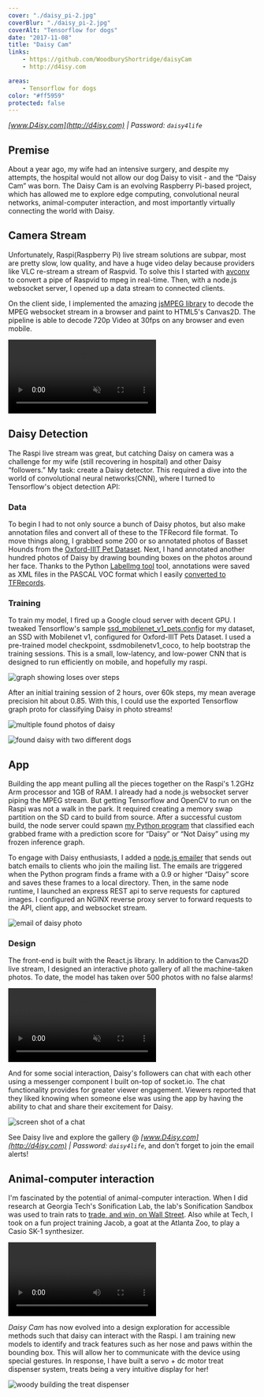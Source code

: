 ```yaml
---
cover: "./daisy_pi-2.jpg"
coverBlur: "./daisy_pi-2.jpg"
coverAlt: "Tensorflow for dogs"
date: "2017-11-08"
title: "Daisy Cam"
links:
    - https://github.com/WoodburyShortridge/daisyCam
    - http://d4isy.com

areas:
    - Tensorflow for dogs
color: "#ff5959"
protected: false
---
```


*[www.D4isy.com](http://d4isy.com) | Password: `daisy4life`*

## Premise

About a year ago, my wife had an intensive surgery, and despite my attempts, the hospital would not allow our dog Daisy to visit - and the “Daisy Cam” was born. The Daisy Cam is an evolving Raspberry Pi-based project,  which has allowed me to explore edge computing, convolutional neural networks, animal-computer interaction, and most importantly virtually connecting the world with Daisy.

## Camera Stream

Unfortunately, Raspi(Raspberry Pi) live stream solutions are subpar, most are pretty slow, low quality, and have a huge video delay because providers like VLC re-stream a stream of Raspvid. To solve this I started with [avconv](https://libav.org/documentation/avconv.html) to convert a pipe of Raspvid to mpeg in real-time. Then, with a node.js websocket server, I opened up a data stream to connected clients.

On the client side, I implemented the amazing [jsMPEG library](https://github.com/phoboslab/jsmpeg) to decode the MPEG websocket stream in a browser and paint to HTML5's Canvas2D. The pipeline is able to decode 720p Video at 30fps on any browser and even mobile.

<video autoplay loop muted>
  <source src="https://s3.amazonaws.com/woodburyshortridge/api/v1/daisy-cam/stream.mp4" type="video/mp4">
Your browser does not support the video tag.
</video>


## Daisy Detection

The Raspi live stream was great, but catching Daisy on camera was a challenge for my wife (still recovering in hospital) and other Daisy “followers.” My task: create a Daisy detector. This required a dive into the world of convolutional neural networks(CNN), where I turned to Tensorflow's object detection API:

### Data

To begin I had to not only source a bunch of Daisy photos, but also make annotation files and convert all of these to the TFRecord file format. To move things along, I grabbed some 200 or so annotated photos of Basset Hounds from the [Oxford-IIIT Pet Dataset](http://www.robots.ox.ac.uk/~vgg/data/pets/). Next, I hand annotated another hundred photos of Daisy by drawing bounding boxes on the photos around her face. Thanks to the Python [LabelImg tool](https://github.com/tzutalin/labelImg) tool, annotations were saved as XML files in the PASCAL VOC format which I easily [converted to TFRecords](https://github.com/WoodburyShortridge/daisyCam/blob/master/tensorflow/make_tfrecord.py).

### Training

To train my model, I fired up a Google cloud server with decent GPU. I tweaked Tensorflow's sample [ssd_mobilenet_v1_pets.config](https://github.com/tensorflow/models/blob/master/research/object_detection/samples/configs/ssd_mobilenet_v1_pets.config) for my dataset, an SSD with Mobilenet v1, configured for Oxford-IIIT Pets Dataset. I used a pre-trained model checkpoint, ssdmobilenetv1_coco, to help bootstrap the training sessions. This is a small, low-latency, and low-power CNN that is designed to run efficiently on mobile, and hopefully my raspi.

![graph showing loses over steps](./graph.png)

After an initial training session of 2 hours, over 60k steps, my mean average precision hit about 0.85. With this, I could use the exported Tensorflow graph proto for classifying Daisy in photo streams!

![multiple found photos of daisy](./multiple_find.png)

![found daisy with two different dogs](./double_dog.png)

## App

Building the app meant pulling all the pieces together on the Raspi's 1.2GHz Arm processor and 1GB of RAM. I already had a node.js websocket server piping the MPEG stream. But getting Tensorflow and OpenCV to run on the Raspi was not a walk in the park. It required creating a memory swap partition on the SD card to build from source. After a successful custom build, the node server could spawn [my Python program](https://github.com/WoodburyShortridge/daisyCam/blob/master/tensorflow/daisy_detection/daisy_detection_main.py) that classified each grabbed frame with a prediction score for “Daisy” or “Not Daisy” using my frozen inference graph.

To engage with Daisy enthusiasts, I added a [node.js emailer](https://github.com/WoodburyShortridge/daisyCam/blob/master/email.js) that sends out batch emails to clients who join the mailing list. The emails are triggered when the Python program finds a frame with a 0.9 or higher “Daisy” score and saves these frames to a local directory. Then, in the same node runtime, I launched an express REST api to serve requests for captured images. I configured an NGINX reverse proxy server to forward requests to the API, client app, and websocket stream.

![email of daisy photo](./email_phone.png)

### Design

The front-end is built with the React.js library. In addition to the Canvas2D live stream, I designed an interactive photo gallery of all the machine-taken photos. To date, the model has taken over 500 photos with no false alarms!

<video autoplay loop muted>
  <source src="https://s3.amazonaws.com/woodburyshortridge/api/v1/daisy-cam/galley_movie.mp4" type="video/mp4">
Your browser does not support the video tag.
</video>

And for some social interaction, Daisy's followers can chat with each other using a messenger component I built on-top of socket.io. The chat functionality provides for greater viewer engagement. Viewers reported that they liked knowing when someone else was using the app by having the ability to chat and share their excitement for Daisy.

![screen shot of a chat](./what_window3.png)

See Daisy live and explore the gallery @ *[www.D4isy.com](http://d4isy.com) | Password: `daisy4life`*, and don't forget to join the email alerts!

## Animal-computer interaction

I'm fascinated by the potential of animal-computer interaction. When I did research at Georgia Tech's Sonification Lab, the lab's Sonification Sandbox was used to train rats to [trade, and win, on Wall Street](https://www.vice.com/en_us/article/dpw9yx/rattraders-0000519-v21n12). Also while at Tech, I took on a fun project training Jacob, a goat at the Atlanta Zoo, to play a Casio SK-1 synthesizer.

<video controls>
  <source src="https://s3.amazonaws.com/woodburyshortridge/api/v1/daisy-cam/jacob_goat.mp4" type="video/mp4">
Your browser does not support the video tag.
</video>

*Daisy Cam* has now evolved into a design exploration for accessible methods such that daisy can interact with the Raspi. I am training new models to identify and track features such as her nose and paws within the bounding box. This will allow her to communicate with the device using special gestures. In response, I have built a servo + dc motor treat dispenser system, treats being a very intuitive display for her!

![woody building the treat dispenser](./motor2.jpg)
